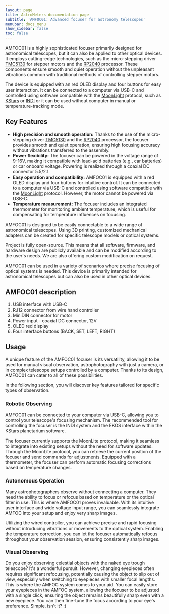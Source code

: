 ```yaml
---
layout: page
title: AstroMeters documentation page
subtitle: 'AMFOC01: Advanced focuser for astronomy telescopes'
menubar: docs_menu
show_sidebar: false
toc: false
---
```



AMFOC01 is a highly sophisticated focuser primarily designed for astronomical telescopes, but it can also be applied to other optical devices. It employs cutting-edge technologies, such as the micro-stepping driver [TMC5130](https://www.trinamic.com/products/integrated-circuits/details/tmc5130/) for stepper motors and the [RP2040](https://www.raspberrypi.org/products/rp2040/) processor. These components ensure smooth and quiet operation without the unpleasant vibrations common with traditional methods of controlling stepper motors.

The device is equipped with an red OLED display and four buttons for easy user interaction. It can be connected to a computer via USB-C and controlled using software compatible with the [MoonLight](https://indilib.org/devices/focusers/moonlite-focuser.html) protocol, such as [KStars](https://edu.kde.org/kstars/) or [INDI](https://www.indilib.org/) or it can be used without computer in manual or temperature-tracking mode.

## Key Features

- **High precision and smooth operation:** Thanks to the use of the micro-stepping driver [TMC5130](https://www.trinamic.com/products/integrated-circuits/details/tmc5130/) and the [RP2040](https://www.raspberrypi.org/products/rp2040/) processor, the focuser provides smooth and quiet operation, ensuring high focusing accuracy without vibrations transferred to the assembly.
- **Power flexibility:** The focuser can be powered in the voltage range of 9-16V, making it compatible with lead-acid batteries (e.g., car batteries) or car onboard voltage. Powering is realized through a coaxial DC connector 5.5/2.1.
- **Easy operation and compatibility:** AMFOC01 is equipped with a red OLED display and four buttons for intuitive control. It can be connected to a computer via USB-C and controlled using software compatible with the [MoonLight](https://indilib.org/devices/focusers/moonlite-focuser.html) protocol. However, the motor cannot be powered via USB-C.
- **Temperature measurement:** The focuser includes an integrated thermometer for monitoring ambient temperature, which is useful for compensating for temperature influences on focusing.

AMFOC01 is designed to be easily connectable to a wide range of astronomical telescopes. Using 3D printing, customized mechanical adapters can be created for specific telescope models or optical systems.

Project is fully open-source. This means that all software, firmware, and hardware design are publicly available and can be modified according to the user's needs. We are also offering custom modification on request.

AMFOC01 can be used in a variety of scenarios where precise focusing of optical systems is needed. This device is primarily intended for astronomical telescopes but can also be used in other optical devices.


## AMFOC01 description

1. USB interface with USB-C
1. RJ12 connector from wire hand controller
1. MiniDIN connector for motor 
1. Power input - coaxial DC connector, 12V
1. OLED red display
1. Four interface buttons (BACK, SET, LEFT, RIGHT)



## Usage
A unique feature of the AMFOC01 focuser is its versatility, allowing it to be used for manual visual observation, astrophotography with just a camera, or in complex telescope setups controlled by a computer. Thanks to its design, AMFOC01 can cater to all of these possibilities.

In the following section, you will discover key features tailored for specific types of observation.

### Robotic Observing
AMFOC01 can be connected to your computer via USB-C, allowing you to control your telescope's focusing mechanism. The recommended tool for controlling the focuser is the INDI system and the EKOS interface within the KStars planetarium software.

The focuser currently supports the MoonLite protocol, making it seamless to integrate into existing setups without the need for software updates. Through the MoonLite protocol, you can retrieve the current position of the focuser and send commands for adjustments. Equipped with a thermometer, the focuser can perform automatic focusing corrections based on temperature changes.

### Autonomous Operation
Many astrophotographers observe without connecting a computer. They need the ability to focus or refocus based on temperature or the optical filter in use. This is where AMFOC01 proves invaluable. With its intuitive user interface and wide voltage input range, you can seamlessly integrate AMFOC into your setup and enjoy very sharp images. 

Utilizing the wired controller, you can achieve precise and rapid focusing without introducing vibrations or movements to the optical system. Enabling the temperature correction, you can let the focuser automatically refocus throughout your observation session, ensuring consistently sharp images.

### Visual Observing
Do you enjoy observing celestial objects with the naked eye trough telescope? It's a wonderful pursuit. However, changing eyepieces often requires significant refocusing, potentially causing the object to slip out of view, especially when switching to eyepieces with smaller focal lengths. This is where the AMFOC system comes to your aid. You can easily store your eyepieces in the AMFOC system, allowing the focuser to be adjusted with a single click, ensuring the object remains beautifully sharp even with a new eyepiece. You can then fine-tune the focus according to your eye's preference. Simple, isn't it? :)
